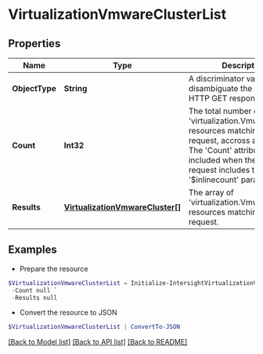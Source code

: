 # VirtualizationVmwareClusterList
## Properties

Name | Type | Description | Notes
------------ | ------------- | ------------- | -------------
**ObjectType** | **String** | A discriminator value to disambiguate the schema of a HTTP GET response body. | 
**Count** | **Int32** | The total number of &#39;virtualization.VmwareCluster&#39; resources matching the request, accross all pages. The &#39;Count&#39; attribute is included when the HTTP GET request includes the &#39;$inlinecount&#39; parameter. | [optional] 
**Results** | [**VirtualizationVmwareCluster[]**](VirtualizationVmwareCluster.md) | The array of &#39;virtualization.VmwareCluster&#39; resources matching the request. | [optional] 

## Examples

- Prepare the resource
```powershell
$VirtualizationVmwareClusterList = Initialize-IntersightVirtualizationVmwareClusterList  -ObjectType null `
 -Count null `
 -Results null
```

- Convert the resource to JSON
```powershell
$VirtualizationVmwareClusterList | ConvertTo-JSON
```

[[Back to Model list]](../README.md#documentation-for-models) [[Back to API list]](../README.md#documentation-for-api-endpoints) [[Back to README]](../README.md)

